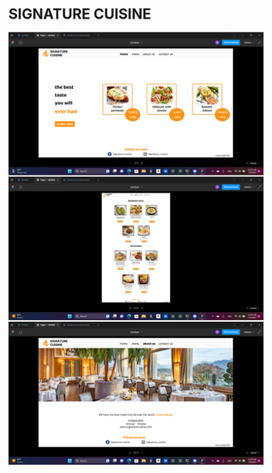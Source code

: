 # SIGNATURE CUISINE
 <img src="assets/home.png">
<img src="assets/menu.png"> 
<img src="assets/aboutus.png">
